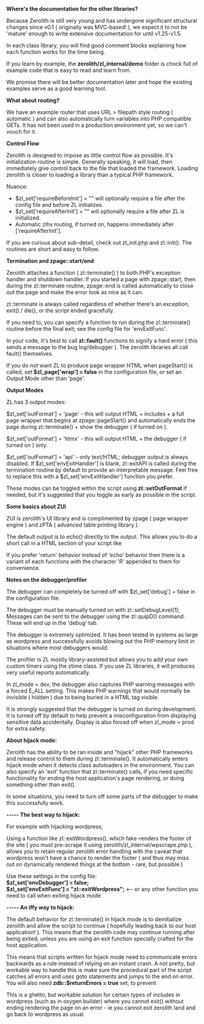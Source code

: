 **Where's the documentation for the other libraries?**

Because Zerolith is still very young and has undergone significant structural changes since v0.1 ( originally was MVC-based! ), we expect it to not be 'mature' enough to write extensive documentation for until v1.25-v1.5.

In each class library, you will find good comment blocks explaining how each function works for the time being.

If you learn by example, the **zerolith/zl_internal/demo** folder is chock full of example code that is easy to read and learn from.

We promise there will be better documentation later and hope the existing examples serve as a good learning tool.

**What about routing?**

We have an example router that uses URL > filepath style routing ( automatic ) and can also automatically turn variables into PHP compatible GETs. It has not been used in a production environment yet, so we can't vouch for it.

**Control Flow**

Zerolith is designed to impose as little control flow as possible. It's initialization routine is simple.
Generally speaking, it will load, then immediately give control back to the file that loaded the framework.
Loading zerolith is closer to loading a library than a typical PHP framework.

Nuance:
- $zl_set['requireBeforeInit'] = "" will optionally require a file after the config file and before ZL initializes.
- $zl_set['requireAfterInit'] = "" will optionally require a file after ZL is initialized.
- Automatic zlhx routing, if turned on, happens immediately after ['requireAfterInit'].

If you are curious about sub-detail, check out zl_init.php and zl::init(). The routines are short and easy to follow.

**Termination and zpage::start/end**

Zerolith attaches a function ( zl::terminate() ) to both PHP's exception handler and shutdown handler. If you started a page with zpage::start, then during the zl::terminate routine, zpage::end is called automatically to close out the page and make the error look as nice as it can.

zl::terminate is always called regardless of whether there's an exception, exit() / die(), or the script ended gracefully.

If you need to, you can specify a function to run during the zl::terminate() routine before the final exit; see the config file for 'envExitFunc'.

In your code, it's best to call **zl::fault()** functions to signify a hard error ( this sends a message to the bug log/debugger ). The zerolith libraries all call fault() themselves.

If you do not want ZL to produce page wrapper HTML when pageStart() is called, set **$zl_page['wrap'] = false** in the configuration file, or set an Output Mode other than 'page'.

**Output Modes**

ZL has 3 output modes:

$zl_set['outFormat'] = 'page' - this will output HTML + includes + a full page wrapper that begins at zpage::pageStart() and automatically ends the page during zl::terminate() + show the debugger ( if turned on ).

$zl_set['outFormat'] = 'htmx' - this will output HTML + the debugger ( if turned on ) only.

$zl_set['outFormat'] = 'api' - only text/HTML; debugger output is always disabled. If $zl_set['envExitHandler'] is blank, zl::exitAPI is called during the termination routine by default to provide an interpretable message. Feel free to replace this with a $zl_set['envExitHandler'] function you prefer.

These modes can be toggled within the script using **zl::setOutFormat** if needed, but it's suggested that you toggle as early as possible in the script.

**Some basics about ZUI**

ZUI is zerolith's UI library and is complimented by zpage ( page wrapper engine ) and zPTA ( advanced table printing library ).

The default output is to echo() directly to the output.
This allows you to do a short call in a HTML section of your script like <?=zui::somefunc()?>

If you prefer 'return' behavior instead of 'echo' behavior then there is a variant of each functions with the character 'R' appended to them for convenience.

**Notes on the debugger/profiler**

The debugger can completely be turned off with $zl_set['debug'] = false in the configuration file.

The debugger must be manually turned on with zl::setDebugLevel(1);
Messages can be sent to the debugger using the zl::quipD() command. These will end up in the 'debug' tab.

The debugger is extremely optimized. It has been tested in systems as large as wordpress and successfully avoids blowing out the PHP memory limit in situations where most debuggers would.

The profiler is ZL mostly library-assisted but allows you to add your own custom timers using the ztime class. If you use ZL libraries, it will produces very useful reports automatically.

In zl_mode = dev, the debugger also captures PHP warning messages with a forced E_ALL setting. This makes PHP warnings that would normally be invisible ( hidden ) due to being buried in a HTML tag visible.

It is strongly suggested that the debugger is turned on during development. It is turned off by default to help prevent a misconfiguration from displaying sensitive data accidentally. Display is also forced off when zl_mode = prod for extra safety.

**About hijack mode:**

Zerolith has the ability to be ran inside and "hijack" other PHP frameworks and release control to them during zl::terminate(). It automatically enters hijack mode when it detects class autoloaders in the environment. You can also specify an 'exit' function that zl::terminate() calls, if you need specific functionality for ending the host application's page rendering, or doing something other than exit().

In some situations, you need to turn off some parts of the debugger to make this successfully work.

**----- The best way to hijack:** 

For example with hijacking wordpress;

Using a function like zl::exitWordpress(), which fake-renders the footer of the site ( you must pre-scrape it using zerolith/zl_internal/wpscrape.php ), allows you to retain regular zerolith error handling with the caveat that wordpress won't have a chance to render the footer ( and thus may miss out on dynamically rendered things at the bottom - rare, but possible )

Use these settings in the config file:<br>
**$zl_set['envDebugger'] = false;<br>
$zl_set['envExitFunc'] = "zl::exitWordpress";** <-- or any other function you need to call when exiting hijack mode

**----- An iffy way to hijack:**

The default behavior for zl::terminate() in hijack mode is to deinitialize zerolith and allow the script to continue ( hopefully leading back to our host application! ). This means that the zerolith code may continue running after being exited, unless you are using an exit function specially crafted for the host application.

This means that scripts written for hijack mode need to communicate errors backwards as a rule instead of relying on an instant crash. A not pretty, but workable way to handle this is make sure the procedural part of the script catches all errors and uses goto statements and jumps to the end on error. You will also need **zdb::$returnErrors = true** set, to prevent

This is a ghetto, but workable solution for certain types of includes in wordpress (such as in oxygen builder) where you cannot exit() without ending rendering the page on an error - ie you cannot exit zerolith land and go back to wordpress as usual.
